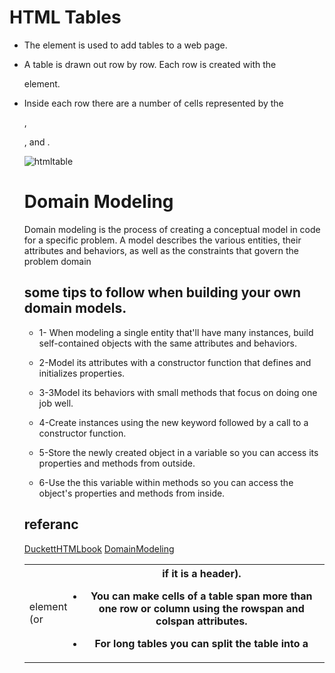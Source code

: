 
# HTML Tables

+  The <table> element is used to add tables to a web
page.

+  A table is drawn out row by row. Each row is created
with the <tr> element.

+  Inside each row there are a number of cells
represented by the <td> element (or <th> if it is a
header).

+  You can make cells of a table span more than one row
or column using the rowspan and colspan attributes.

 +  For long tables you can split the table into a <thead>,
<tbody>, and <tfoot>.




![htmltable]( https://i.imgur.com/uIwzEfS.png )










# Domain Modeling
Domain modeling is the process of creating a conceptual model in code for a specific problem.
 A model describes the various entities, their attributes and behaviors, 
 as well as the constraints that govern the problem domain


##  some tips to follow when building your own domain models.

+ 1- When modeling a single entity that'll have many instances, build self-contained objects with the same attributes and behaviors.

+ 2-Model its attributes with a constructor function that defines and initializes properties.

+ 3-3Model its behaviors with small methods that focus on doing one job well.

+ 4-Create instances using the new keyword followed by a call to a constructor function.

+ 5-Store the newly created object in a variable so you can access its properties and methods from outside.

+ 6-Use the this variable within methods so you can access the object's properties and methods from inside. 





## referanc
 [DuckettHTMLbook](http://www.htmlandcssbook.com/code)
[DomainModeling](https://github.com/codefellows/domain_modeling#domain-modeling)

